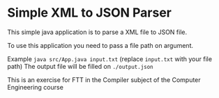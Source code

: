 # Simple XML to JSON Parser

This simple java application is to parse a XML file to JSON file.

To use this application you need to pass a file path on argument.

Example `java src/App.java input.txt` (replace `input.txt` with your file path)
The output file will be filled on `./output.json`

This is an exercise for FTT in the Compiler subject of the Computer Engineering course